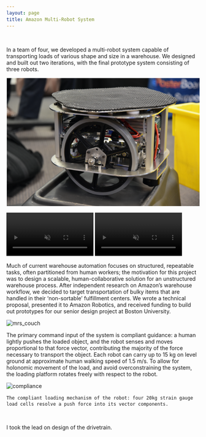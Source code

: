 ```yaml
---
layout: page
title: Amazon Multi-Robot System
---
```


<br />

<!-- This was a project created for a year-long mechanical engineering capstone assignment in a senior design course.

As a team of four, we investigated floor robots and their application in carrying arbitrary loads. Our concept for such a system was a collection of identical collaborative robots, each similar in size to a Roomba. Combined, they would constitute a MRS that could be tasked to transport previously unknown objects of various sizes, loads, and geometries through a warehouse environment. Our MRS can be loaded with an object, and directed to an end position. Given perception and load sensing capabilities, the MRS may additionally adjust itself dynamically to best control its cargo, avoid collisions, and ensure safe transport. -->
In a team of four, we developed a multi-robot system capable of transporting loads of various shape and size in a warehouse.  We designed and built out two iterations, with the final prototype system consisting of three robots.

![bot](/public/images/bot.png)

<video muted autoplay align="left" width="45%" controls>
  <source src="{{ BASE_PATH }}/public/images/demo.mp4" type="video/mp4"></source>
</video>

<video muted autoplay align="right" width="45%" controls>
  <source src="{{site.url}}/public/images/demo2.mp4" type="video/mp4"></source>
</video>



Much of current warehouse automation focuses on structured, repeatable tasks, often partitioned from human workers; the motivation for this project was to design a scalable, human-collaborative solution for an unstructured warehouse process.  After independent research on Amazon’s warehouse workflow, we decided to target transportation of bulky items that are handled in their ‘non-sortable’ fulfillment centers. We wrote a technical proposal, presented it to Amazon Robotics, and received funding to build out prototypes for our senior design project at Boston University.  

![mrs_couch]({{site.url}}/_portfolio/public/images/mrs_couch.png)

The primary command input of the system is compliant guidance: a human lightly pushes the loaded object, and the robot senses and moves proportional to that force vector, contributing the majority of the force necessary to transport the object. Each robot can carry up to 15 kg on level ground at approximate human walking speed of 1.5 m/s. To allow for holonomic movement of the load, and avoid overconstraining the system, the loading platform rotates freely with respect to the robot.

![compliance]({{site.url}}/public/images/compliance.gif)




```
The compliant loading mechanism of the robot: four 20kg strain gauge  load cells resolve a push force into its vector components.
```
</br>

I took the lead on design of the drivetrain.





<!-- My role in this project was to lead the design and development of the drivetrain and chassis. -->
